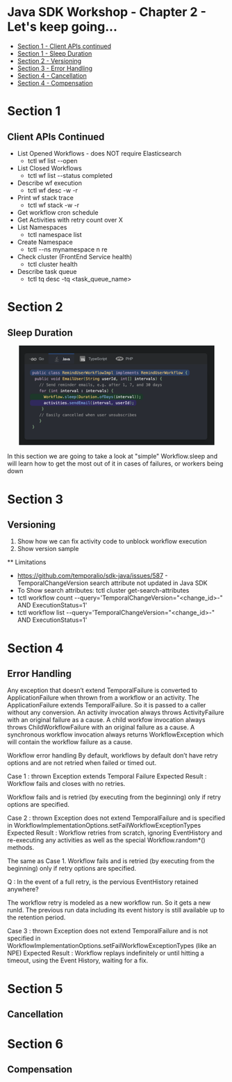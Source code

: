 # Java SDK Workshop - Chapter 2 - Let's keep going...

* [Section 1 - Client APIs continued](#Section-1)
* [Section 1 - Sleep Duration](#Section-2)
* [Section 2 - Versioning](#Section-3)
* [Section 3 - Error Handling](#Section-4)
* [Section 4 - Cancellation](#Section-5)
* [Section 4 - Compensation](#Section-6)

# Section 1

## Client APIs Continued

* List Opened Workflows - does NOT require Elasticsearch
    * tctl wf list --open
* List Closed Workflows
    * tctl wf list --status completed
* Describe wf execution
    * tctl wf desc -w <wfid> -r <wfrunid>
* Print wf stack trace
    * tctl wf stack -w <wfid> -r <wfrunid>
* Get workflow cron schedule
* Get Activities with retry count over X
* List Namespaces
  * tctl namespace list
* Create Namespace
  * tctl --ns mynamespace n re
* Check cluster (FrontEnd Service health)
  * tctl cluster health
* Describe task queue
  * tctl tq desc -tq <task_queue_name>

# Section 2

## Sleep Duration

<p align="center">
<img src="../../../../../media/c2/workflow-sleep-website.png" width="450"/>
</p>

In this section we are going to take a look at "simple" Workflow.sleep
and will learn how to get the most out of it in cases of failures, or workers being down

# Section 3

## Versioning 

1. Show how we can fix activity code to unblock workflow execution
2. Show version sample

** Limitations
  * https://github.com/temporalio/sdk-java/issues/587 - TemporalChangeVersion search attribute not updated in Java SDK
  * To Show search attributes: tctl cluster get-search-attributes
  * tctl workflow count --query='TemporalChangeVersion="<change_id>-<version>" AND ExecutionStatus=1'
  * tctl workflow list --query='TemporalChangeVersion="<change_id>-<version>" AND ExecutionStatus=1'

# Section 4

## Error Handling

Any exception that doesn’t extend TemporalFailure is converted to ApplicationFailure when thrown from a workflow or an activity.
The ApplicationFailure extends TemporalFailure. So it is passed to a caller without any conversion.
An activity invocation always throws ActivityFailure with an original failure as a cause.
A child workfow invocation always throws ChildWorkflowFailure with an original failure as a cause.
A synchronous workflow invocation always returns WorkflowException which will contain the workflow failure as a cause.


Workflow error handling
By default, workflows by default don’t have retry options and are not retried when failed or timed out.

Case 1 : thrown Exception extends Temporal Failure
Expected Result : Workflow fails and closes with no retries.

Workflow fails and is retried (by executing from the beginning) only if retry options are specified.

Case 2 : thrown Exception does not extend TemporalFailure and is specified in WorkflowImplementationOptions.setFailWorkflowExceptionTypes
Expected Result : Workflow retries from scratch, ignoring EventHistory and re-executing any activities as well as the special Workflow.random*() methods.

The same as Case 1. Workflow fails and is retried (by executing from the beginning) only if retry options are specified.

Q : In the event of a full retry, is the pervious EventHistory retained anywhere?

The workflow retry is modeled as a new workflow run. So it gets a new runId. The previous run data including its event history is still available up to the retention period.

Case 3 : thrown Exception does not extend TemporalFailure and is not specified in WorkflowImplementationOptions.setFailWorkflowExceptionTypes (like an NPE)
Expected Result : Workflow replays indefinitely or until hitting a timeout, using the Event History, waiting for a fix.



# Section 5

## Cancellation

# Section 6

## Compensation 